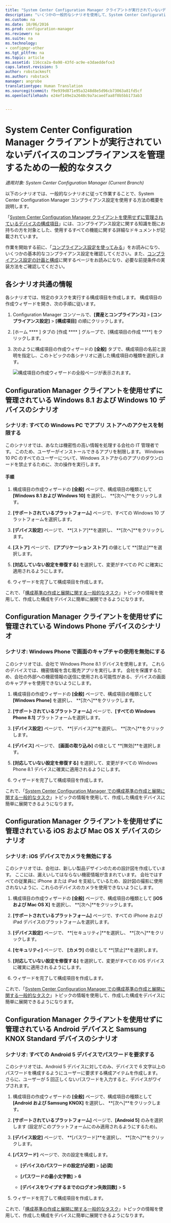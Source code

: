 ```yaml
---
title: "System Center Configuration Manager クライアントが実行されていないデバイスのコンプライアンスを管理するための一般的なタスク | Microsoft Docs"
description: "いくつかの一般的なシナリオを使用して、System Center Configuration Manager のコンプライアンス設定について説明します。"
ms.custom: na
ms.date: 10/06/2016
ms.prod: configuration-manager
ms.reviewer: na
ms.suite: na
ms.technology:
- configmgr-other
ms.tgt_pltfrm: na
ms.topic: article
ms.assetid: 116cca2a-0a98-43fd-ac9e-e3daeddefce3
caps.latest.revision: 5
author: robstackmsft
ms.author: robstack
manager: angrobe
translationtype: Human Translation
ms.sourcegitcommit: f9e939d871e95a3248d8e5d96cb73063a81fd5cf
ms.openlocfilehash: e24ef149e2a2648c9a7acaedfaa8f0b5bb173ab3


---
```

# <a name="common-tasks-for-managing-compliance-on-devices-not-running-the-system-center-configuration-manager-client"></a>System Center Configuration Manager クライアントが実行されていないデバイスのコンプライアンスを管理するための一般的なタスク

*適用対象: System Center Configuration Manager (Current Branch)*

以下のシナリオでは、一般的なシナリオに従って作業することで、System Center Configuration Manager コンプライアンス設定を使用する方法の概要を説明します。  

 「[System Center Configuration Manager クライアントを使用せずに管理されているデバイスの構成項目](../../compliance/deploy-use/configuration-items-for-devices-managed-without-the-client.md)」には、コンプライアンス設定に関する知識を既にお持ちの方を対象とした、使用するすべての機能に関する詳細なドキュメントが記載されています。  

 作業を開始する前に、「[コンプライアンス設定を使ってみる](../../compliance/get-started/get-started-with-compliance-settings.md)」をお読みになり、いくつかの基本的なコンプライアンス設定を確認してください。また、[コンプライアンス設定の計画と構成](../../compliance/plan-design/plan-for-and-configure-compliance-settings.md)に関するページをお読みになり、必要な前提条件の実装方法をご確認してください。  

## <a name="general-information-for-each-scenario"></a>各シナリオ共通の情報  
 各シナリオでは、特定のタスクを実行する構成項目を作成します。 構成項目の作成ウィザードを開き、次の手順に従います。  

1.  Configuration Manager コンソールで、**[資産とコンプライアンス]** > **[コンプライアンス設定]** > **[構成項目]** の順にクリックします。  

3.  [ホーム **** ] タブの [作成 **** ] グループで、[構成項目の作成 ****] をクリックします。  

4.  次のように構成項目の作成ウィザードの **[全般]** タブで、構成項目の名前と説明を指定し、このトピックの各シナリオに適した構成項目の種類を選択します。  

     ![構成項目の作成ウィザードの全般ページが表示されます。](/sccm/compliance/plan-design/media/Compliance-Settings-Wizard---1.png)  

## <a name="scenarios-for-windows-81-and-windows-10-devices-managed-without-the-configuration-manager-client"></a>Configuration Manager クライアントを使用せずに管理されている Windows 8.1 および Windows 10 デバイスのシナリオ  

### <a name="scenario-restrict-access-to-the-app-store-on-all-windows-pcs"></a>シナリオ: すべての Windows PC でアプリ ストアへのアクセスを制限する  
 このシナリオでは、あなたは機密性の高い情報を処理する会社の IT 管理者です。 このため、ユーザーがインストールできるアプリを制限します。 Windows 10 PC のすべてのユーザーについて、Windows ストアからのアプリのダウンロードを禁止するために、次の操作を実行します。  

#### <a name="steps"></a>手順  

1.  構成項目の作成ウィザードの **[全般]** ページで、構成項目の種類として **[Windows 8.1 および Windows 10]** を選択し、 **[次へ]**をクリックします。  

2.  **[サポートされているプラットフォーム]** ページで、すべての Windows 10 プラットフォームを選択します。  

3.  **[デバイス設定]** ページで、 **[ストア]**を選択し、 **[次へ]**をクリックします。  

4.  **[ストア]** ページで、 **[アプリケーション ストア]** の値として **[禁止]**を選択します。  

5.  **[対応していない設定を修復する]** を選択して、変更がすべての PC に確実に適用されるようにします。  

6.  ウィザードを完了して構成項目を作成します。  

 これで、「[構成基準の作成と展開に関する一般的なタスク](../../compliance/plan-design/common-tasks-for-creating-and-deploying-configuration-baselines.md)」トピックの情報を使用して、作成した構成をデバイスに簡単に展開できるようになります。  

## <a name="scenarios-for-windows-phone-devices-managed-without-the-configuration-manager-client"></a>Configuration Manager クライアントを使用せずに管理されている Windows Phone デバイスのシナリオ  

### <a name="scenario-disable-the-use-of-screen-capture-on-a-windows-phone"></a>シナリオ: Windows Phone で画面のキャプチャの使用を無効にする  
 このシナリオでは、会社で Windows Phone 8.1 デバイスを使用します。 これらのデバイスでは、機密情報を含む販売アプリを実行します。 会社を保護するため、会社の外部への機密情報の送信に使用される可能性がある、デバイスの画面のキャプチャを使用できないようにします。  

1.  構成項目の作成ウィザードの **[全般]** ページで、構成項目の種類として **[Windows Phone]** を選択し、 **[次へ]**をクリックします。  

2.  **[サポートされているプラットフォーム]** ページで、**[すべての Windows Phone 8.1]** プラットフォームを選択します。  

3.  **[デバイス設定]** ページで、 **[デバイス]**を選択し、 **[次へ]**をクリックします。  

4.  **[デバイス]** ページで、 **[画面の取り込み]** の値として **[無効]**を選択します。  

5.  **[対応していない設定を修復する]** を選択して、変更がすべての Windows Phone 8.1 デバイスに確実に適用されるようにします。  

6.  ウィザードを完了して構成項目を作成します。  

 これで、「[System Center Configuration Manager での構成基準の作成と展開に関する一般的なタスク](../../compliance/plan-design/common-tasks-for-creating-and-deploying-configuration-baselines.md)」トピックの情報を使用して、作成した構成をデバイスに簡単に展開できるようになります。  

## <a name="scenarios-for-ios-and-mac-os-x-devices-managed-without-the-configuration-manager-client"></a>Configuration Manager クライアントを使用せずに管理されている iOS および Mac OS X デバイスのシナリオ  

### <a name="scenario-disable-the-camera-on-ios-devices"></a>シナリオ: iOS デバイスでカメラを無効にする  
 このシナリオでは、会社は、新しい製品デザインのための設計図を作成しています。 ここには、漏えいしてはならない機密情報が含まれています。 会社ではすべての従業員に iPhone または iPad を支給しているため、設計図の撮影に使用されないように、これらのデバイスのカメラを使用できないようにします。  

1.  構成項目の作成ウィザードの **[全般]** ページで、構成項目の種類として **[iOS および Mac OS X]** を選択し、 **[次へ]**をクリックします。  

2.  **[サポートされているプラットフォーム]** ページで、すべての iPhone および iPad デバイスのプラットフォームを選択します。  

3.  **[デバイス設定]** ページで、 **[セキュリティ]**を選択し、 **[次へ]**をクリックします。  

4.  **[セキュリティ]** ページで、 **[カメラ]** の値として **[禁止]**を選択します。  

5.  **[対応していない設定を修復する]** を選択して、変更がすべての iOS デバイスに確実に適用されるようにします。  

6.  ウィザードを完了して構成項目を作成します。  

 これで、「[System Center Configuration Manager での構成基準の作成と展開に関する一般的なタスク](../../compliance/plan-design/common-tasks-for-creating-and-deploying-configuration-baselines.md)」トピックの情報を使用して、作成した構成をデバイスに簡単に展開できるようになります。  

## <a name="scenarios-for-android-and-samsung-knox-standard-devices-managed-without-the-configuration-manager-client"></a>Configuration Manager クライアントを使用せずに管理されている Android デバイスと Samsung KNOX Standard デバイスのシナリオ  

### <a name="scenario-require-a-password-on-all-android-5-devices"></a>シナリオ: すべての Android 5 デバイスでパスワードを要求する  
 このシナリオでは、Android 5 デバイスに対してのみ、デバイスで 6 文字以上のパスワードを構成するようにユーザーに要求する構成アイテムを作成します。 さらに、ユーザーが 5 回正しくないパスワードを入力すると、デバイスがワイプされます。  

1.  構成項目の作成ウィザードの **[全般]** ページで、構成項目の種類として **[Android および Samsung KNOX]** を選択し、 **[次へ]**をクリックします。  

2.  **[サポートされているプラットフォーム]** ページで、**[Android 5]** のみを選択します (設定がこのプラットフォームにのみ適用されるようにするため)。  

3.  **[デバイス設定]** ページで、 **[パスワード]**を選択し、 **[次へ]**をクリックします。  

4.  **[パスワード]** ページで、次の設定を構成します。  

    -   **[デバイスのパスワードの設定が必要]** > **[必須]**  

    -   **[パスワードの最小文字数]** > **6**  

    -   **[デバイスをワイプするまでのログオン失敗回数]** > **5**  

5.  ウィザードを完了して構成項目を作成します。  

 これで、「[構成基準の作成と展開に関する一般的なタスク](../../compliance/plan-design/common-tasks-for-creating-and-deploying-configuration-baselines.md)」トピックの情報を使用して、作成した構成をデバイスに簡単に展開できるようになります。  



<!--HONumber=Dec16_HO3-->


